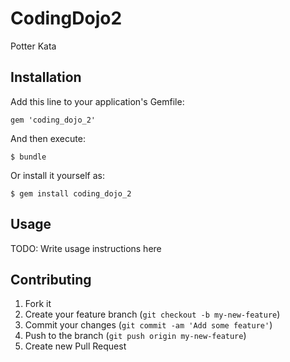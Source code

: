 # CodingDojo2

Potter Kata

## Installation

Add this line to your application's Gemfile:

    gem 'coding_dojo_2'

And then execute:

    $ bundle

Or install it yourself as:

    $ gem install coding_dojo_2

## Usage

TODO: Write usage instructions here

## Contributing

1. Fork it
2. Create your feature branch (`git checkout -b my-new-feature`)
3. Commit your changes (`git commit -am 'Add some feature'`)
4. Push to the branch (`git push origin my-new-feature`)
5. Create new Pull Request
